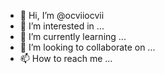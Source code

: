 - 👋 Hi, I’m @ocviiocvii
- 👀 I’m interested in ...
- 🌱 I’m currently learning ...
- 💞️ I’m looking to collaborate on ...
- 📫 How to reach me ...

<!---
ocviiocvii/ocviiocvii is a ✨ special ✨ repository because its `README.md` (this file) appears on your GitHub profile.
You can click the Preview link to take a look at your changes.
---> 
